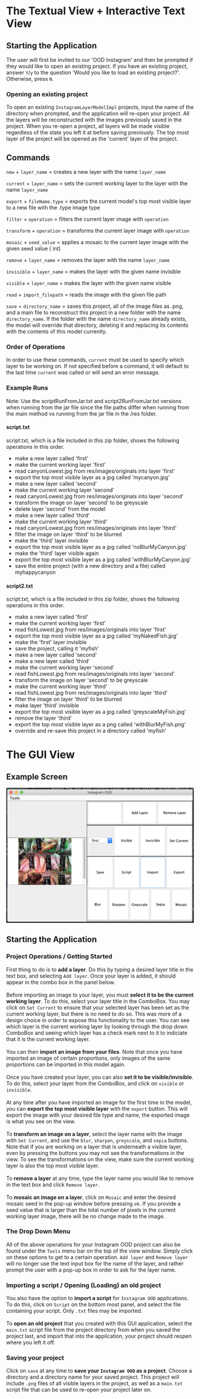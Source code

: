 # The Textual View + Interactive Text View

## Starting the Application

The user will first be invited to our 'OOD Instagram' and then be prompted if they would like to
open an existing project. If you have an existing project, answer `Y`/`y` to the question
'Would you like to load an existing project?'. Otherwise, press `N`.

### Opening an existing project

To open an existing `InstagramLayerModelImpl` projects, input the name of the directory when
prompted, and the application will re-open your project. All the layers will be reconstructed with
the images previously saved in the project. When you re-open a project, all layers will be made
visible regardless of the state you left it at before saving previously. The top most layer of the
project will be opened as the 'current' layer of the project.

## Commands

`new` + `layer_name` = creates a new layer with the name `layer_name`

`current` + `layer_name` = sets the current working layer to the layer with the name `layer_name`

`export` + `fileName.type` = exports the current model's top most visible layer to a new file with
the .type image type

`filter` + `operation` = filters the current layer image with `operation`

`transform` + `operation` = transforms the current layer image with `operation`

`mosaic` + `seed_value` = applies a mosaic to the current layer image with the given seed value (
int)

`remove` + `layer_name` = removes the layer with the name `layer_name`

`invisible` + `layer_name` = makes the layer with the given name invisible

`visible` + `layer_name` = makes the layer with the given name visible

`read` + `import_filepath` = reads the image with the given file path

`save` + `directory_name` = saves this project, all of the image files as .png, and a main file to
reconstruct this project in a new folder with the name `directory_name`. If the folder with the
name `directory_name` already exists, the model will override that directory, deleting it and
replacing its contents with the contents of this model currently.

### Order of Operations

In order to use these commands, `current` must be used to specify which layer to be working on. If
not specified before a command, it will default to the last time `current` was called or will send
an error message.

### Example Runs

Note: Use the scriptRunFromJar.txt and script2RunFromJar.txt versions when running from the jar file
since the file paths differ when running from the main method vs running from the jar file in the
/res folder.

#### script.txt

script.txt, which is a file included in this zip folder, shows the following operations in this
order.

- make a new layer called 'first'
- make the current working layer 'first'
- read canyonLowest.jpg from res/images/originals into layer 'first'
- export the top most visible layer as a jpg called 'mycanyon.jpg'
- make a new layer called 'second'
- make the current working layer 'second'
- read canyonLowest.jpg from res/images/originals into layer 'second'
- transform the image on layer 'second' to be greyscale
- delete layer 'second' from the model
- make a new layer called 'third'
- make the current working layer 'third'
- read canyonLowest.jpg from res/images/originals into layer 'third'
- filter the image on layer 'third' to be blurred
- make the 'third' layer invisible
- export the top most visible layer as a jpg called 'noBlurMyCanyon.jpg'
- make the 'third' layer visible again
- export the top most visible layer as a jpg called 'withBlurMyCanyon.jpg'
- save the entire project (with a new directory and a file) called myhappycanyon

#### script2.txt

script.txt, which is a file included in this zip folder, shows the following operations in this
order.

- make a new layer called 'first'
- make the current working layer 'first'
- read fishLowest.jpg from res/images/originals into layer 'first'
- export the top most visible layer as a jpg called 'myNakedFish.jpg'
- make the 'first' layer invisible
- save the project, calling it 'myfish'
- make a new layer called 'second'
- make a new layer called 'third'
- make the current working layer 'second'
- read fishLowest.jpg from res/images/originals into layer 'second'
- transform the image on layer 'second' to be greyscale
- make the current working layer 'third'
- read fishLowest.jpg from res/images/originals into layer 'third'
- filter the image on layer 'third' to be blurred
- make layer 'third' invisible
- export the top most visible layer as a jpg called 'greyscaleMyFish.jpg'
- remove the layer 'third'
- export the top most visible layer as a png called 'withBlurMyFish.png'
- override and re-save this project in a directory called 'myfish'

# The GUI View

## Example Screen

![](res/exampleScreenshot.png)

## Starting the Application

### Project Operations / Getting Started

First thing to do is to **add a layer**. Do this by typing a desired layer title in the text box,
and selecting `Add layer`. Once your layer is added, it should appear in the combo box in the panel
below. <br><br>
Before importing an image to your layer, you must **select it to be the current working layer**. To
do this, select your layer title in the ComboBox. You may click on `Set Current` to ensure that your
selected layer has been set as the current working layer, but there is no need to do so. This was
more of a design choice in order to expose this functionality to the user. You can see which layer
is the current working layer by looking through the drop down ComboBox and seeing which layer has a
check mark next to it to indiciate that it is the current working layer. <br><br>
You can then **import an image from your files**. Note that once you have imported an image of
certain proportions, only images of the same proportions can be imported in this model
again. <br><br>
Once you have created your layer, you can also **set it to be visible/invisible**. To do this,
select your layer from the ComboBox, and click on `visible` or `invisible`. <br><br>
At any time after you have imported an image for the first time in the model, you can **export the
top most visible layer** with the `export` button. This will export the image with your desired file
type and name, the exported image is what you see on the view. <br><br>
To **transform an image on a layer**, select the layer name with the image with `Set Current`, and
use the `blur`, `sharpen`, `greyscale`, and `sepia` buttons. Note that if you are working on a layer
that is underneath a visible layer, even by pressing the buttons you may not see the transformations
in the view. To see the transformations on the view, make sure the current working layer is also the
top most visible layer. <br><br>
To **remove a layer** at any time, type the layer name you would like to remove in the text box and
click `Remove layer`. <br><br>
To **mosaic an image on a layer**, click on `Mosaic` and enter the desired mosaic seed in the pop-up
window before pressing `ok`. If you provide a seed value that is larger than the total number of
pixels in the current working layer image, there will be no change made to the image.

### The Drop Down Menu

All of the above operations for your Instagram OOD project can also be found under the `Tools` menu
bar on the top of the view window. Simply click on these options to get to a certain
operation. `Add layer` and `Remove layer` will no longer use the text input box for the name of the
layer, and rather prompt the user with a pop-up box in order to ask for the layer name.

### Importing a script / Opening (Loading) an old project

You also have the option to **import a script** for `Instagram OOD` applications. To do this, click
on `Script` on the bottom most panel, and select the file containing your script. Only `.txt` files
may be imported. <br><br>
To **open an old project** that you created with this GUI application, select the `main.txt` script
file from the project directory from when you saved the project last, and import that into the
application, your project should reopen where you left it off.

### Saving your project

Click on `save` at any time to **save your `Instagram OOD` as a project**. Choose a directory and a
directory name for your saved project. This project will include `.png` files of all visible layers
in the project, as well as a `main.txt` script file that can be used to re-open your project later
on. 

